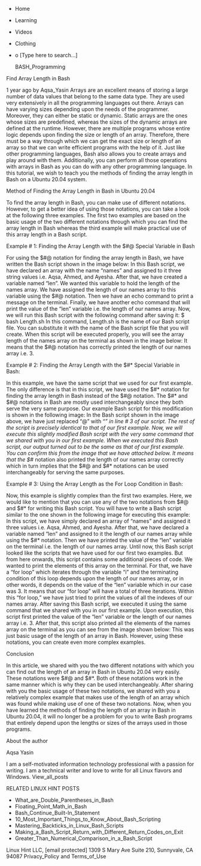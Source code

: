 





















































* Home
* Learning
* Videos
* Clothing
*
  o [Type here to search...]


   BASH_Programming


Find Array Length in Bash

1 year ago
by Aqsa_Yasin
Arrays are an excellent means of storing a large number of data values that
belong to the same data type. They are used very extensively in all the
programming languages out there. Arrays can have varying sizes depending upon
the needs of the programmer. Moreover, they can either be static or dynamic.
Static arrays are the ones whose sizes are predefined, whereas the sizes of the
dynamic arrays are defined at the runtime. However, there are multiple programs
whose entire logic depends upon finding the size or length of an array.
Therefore, there must be a way through which we can get the exact size or
length of an array so that we can write efficient programs with the help of it.
Just like other programming languages, Bash also allows you to create arrays
and play around with them. Additionally, you can perform all those operations
with arrays in Bash as you can do with any other programming language. In this
tutorial, we wish to teach you the methods of finding the array length in Bash
on a Ubuntu 20.04 system.

Method of Finding the Array Length in Bash in Ubuntu 20.04

To find the array length in Bash, you can make use of different notations.
However, to get a better idea of using those notations, you can take a look at
the following three examples. The first two examples are based on the basic
usage of the two different notations through which you can find the array
length in Bash whereas the third example will make practical use of this array
length in a Bash script.

Example # 1: Finding the Array Length with the $#@ Special Variable in Bash

For using the $#@ notation for finding the array length in Bash, we have
written the Bash script shown in the image below:
In this Bash script, we have declared an array with the name “names” and
assigned to it three string values i.e. Aqsa, Ahmed, and Ayesha. After that, we
have created a variable named “len”. We wanted this variable to hold the length
of the names array. We have assigned the length of our names array to this
variable using the $#@ notation. Then we have an echo command to print a
message on the terminal. Finally, we have another echo command that will print
the value of the “len” variable i.e. the length of our names array.
Now, we will run this Bash script with the following command after saving it:
$ bash Length.sh
In this command, Length.sh is the name of our Bash script file. You can
substitute it with the name of the Bash script file that you will create.
When this script will be executed properly, you will see the array length of
the names array on the terminal as shown in the image below:
It means that the $#@ notation has correctly printed the length of our names
array i.e. 3.

Example # 2: Finding the Array Length with the $#* Special Variable in Bash:

In this example, we have the same script that we used for our first example.
The only difference is that in this script, we have used the $#* notation for
finding the array length in Bash instead of the $#@ notation. The $#* and $#@
notations in Bash are mostly used interchangeably since they both serve the
very same purpose. Our example Bash script for this modification is shown in
the following image:
In the Bash script shown in the image above, we have just replaced “@” with “*”
in line # 3 of our script. The rest of the script is precisely identical to
that of our first example.
Now, we will execute this slightly modified Bash script with the very same
command that we shared with you in our first example. When we executed this
Bash script, our output turned out to be the same as that of our first example.
You can confirm this from the image that we have attached below.
It means that the $#* notation also printed the length of our names array
correctly which in turn implies that the $#@ and $#* notations can be used
interchangeably for serving the same purposes.

Example # 3: Using the Array Length as the For Loop Condition in Bash:

Now, this example is slightly complex than the first two examples. Here, we
would like to mention that you can use any of the two notations from $#@ and
$#* for writing this Bash script. You will have to write a Bash script similar
to the one shown in the following image for executing this example:
In this script, we have simply declared an array of “names” and assigned it
three values i.e. Aqsa, Ahmed, and Ayesha. After that, we have declared a
variable named “len” and assigned to it the length of our names array while
using the $#* notation. Then we have printed the value of the “len” variable on
the terminal i.e. the length of our names array. Until now, this Bash script
looked like the scripts that we have used for our first two examples. But from
here onwards, this script contains some additional pieces of code.
We wanted to print the elements of this array on the terminal. For that, we
have a “for loop” which iterates through the variable “i” and the terminating
condition of this loop depends upon the length of our names array, or in other
words, it depends on the value of the “len” variable which in our case was 3.
It means that our “for loop” will have a total of three iterations. Within this
“for loop,” we have just tried to print the values of all the indexes of our
names array.
After saving this Bash script, we executed it using the same command that we
shared with you in our first example. Upon execution, this script first printed
the value of the “len” variable or the length of our names array i.e. 3. After
that, this script also printed all the elements of the names array on the
terminal as you can see from the image shown below:
This was just basic usage of the length of an array in Bash. However, using
these notations, you can create even more complex examples.

Conclusion

In this article, we shared with you the two different notations with which you
can find out the length of an array in Bash in Ubuntu 20.04 very easily. These
notations were $#@ and $#*. Both of these notations work in the same manner
which is why they can be used interchangeably. After sharing with you the basic
usage of these two notations, we shared with you a relatively complex example
that makes use of the length of an array which was found while making use of
one of these two notations. Now, when you have learned the methods of finding
the length of an array in Bash in Ubuntu 20.04, it will no longer be a problem
for you to write Bash programs that entirely depend upon the lengths or sizes
of the arrays used in those programs.


About the author


Aqsa Yasin

I am a self-motivated information technology professional with a passion for
writing. I am a technical writer and love to write for all Linux flavors and
Windows.
View_all_posts

RELATED LINUX HINT POSTS


* What_are_Double_Parentheses_in_Bash
* Floating_Point_Math_in_Bash
* Bash_Continue_Built-In_Statement
* 10_Most_Important_Things_to_Know_About_Bash_Scripting
* Mastering_Backticks_in_Linux_Bash_Scripts
* Making_a_Bash_Script_Return_with_Different_Return_Codes_on_Exit
* Greater_Than_Numerical_Comparison_in_a_Bash_Script

Linux Hint LLC, [email protected]
1309 S Mary Ave Suite 210, Sunnyvale, CA 94087
 Privacy_Policy and Terms_of_Use
